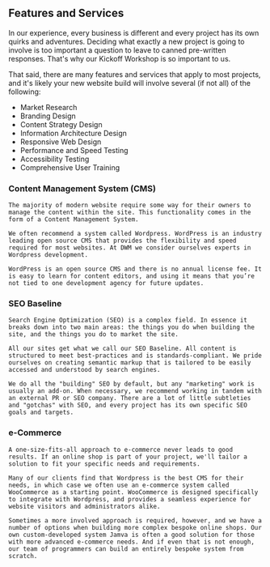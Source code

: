 ## Features and Services

In our experience, every business is different and every project has its own quirks and adventures. Deciding what exactly a new project is going to involve is too important a question to leave to canned pre-written responses. That's why our Kickoff Workshop is so important to us.

That said, there are many features and services that apply to most projects, and it's likely your new website build will involve several (if not all) of the following:

* Market Research
* Branding Design
* Content Strategy Design
* Information Architecture Design
* Responsive Web Design
* Performance and Speed Testing
* Accessibility Testing
* Comprehensive User Training

### Content Management System (CMS)
    The majority of modern website require some way for their owners to manage the content within the site. This functionality comes in the form of a Content Management System.

    We often recommend a system called Wordpress. WordPress is an industry leading open source CMS that provides the flexibility and speed required for most websites. At DWM we consider ourselves experts in Wordpress development.

    WordPress is an open source CMS and there is no annual license fee. It is easy to learn for content editors, and using it means that you’re not tied to one development agency for future updates.

### SEO Baseline
    Search Engine Optimization (SEO) is a complex field. In essence it breaks down into two main areas: the things you do when building the site, and the things you do to market the site.

    All our sites get what we call our SEO Baseline. All content is structured to meet best-practices and is standards-compliant. We pride ourselves on creating semantic markup that is tailored to be easily accessed and understood by search engines.

    We do all the "building" SEO by default, but any "marketing" work is usually an add-on. When necessary, we recommend working in tandem with an external PR or SEO company. There are a lot of little subtleties and "gotchas" with SEO, and every project has its own specific SEO goals and targets.

### e-Commerce
    A one-size-fits-all approach to e-commerce never leads to good results. If an online shop is part of your project, we'll tailor a solution to fit your specific needs and requirements.

    Many of our clients find that Wordpress is the best CMS for their needs, in which case we often use an e-commerce system called WooCommerce as a starting point. WooCommerce is designed specifically to integrate with Wordpress, and provides a seamless experience for website visitors and administrators alike.

    Sometimes a more involved approach is required, however, and we have a number of options when building more complex bespoke online shops. Our own custom-developed system Jamva is often a good solution for those with more advanced e-commerce needs. And if even that is not enough, our team of programmers can build an entirely bespoke system from scratch.